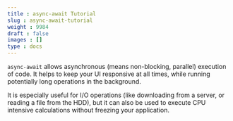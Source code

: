 ```yaml
---
title : async-await Tutorial
slug : async-await-tutorial
weight : 9984
draft : false
images : []
type : docs
---
```


`async-await` allows asynchronous (means non-blocking, parallel) execution of code. It helps to keep your UI responsive at all times, while running potentially long operations in the background.

It is especially useful for I/O operations (like downloading from a server, or reading a file from the HDD), but it can also be used to execute CPU intensive calculations without freezing your application. 

